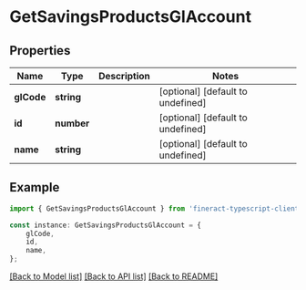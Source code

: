 # GetSavingsProductsGlAccount


## Properties

Name | Type | Description | Notes
------------ | ------------- | ------------- | -------------
**glCode** | **string** |  | [optional] [default to undefined]
**id** | **number** |  | [optional] [default to undefined]
**name** | **string** |  | [optional] [default to undefined]

## Example

```typescript
import { GetSavingsProductsGlAccount } from 'fineract-typescript-client';

const instance: GetSavingsProductsGlAccount = {
    glCode,
    id,
    name,
};
```

[[Back to Model list]](../README.md#documentation-for-models) [[Back to API list]](../README.md#documentation-for-api-endpoints) [[Back to README]](../README.md)
